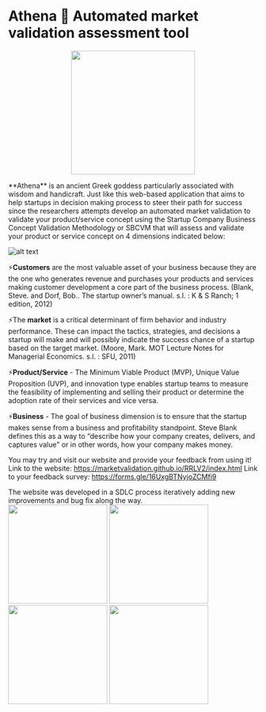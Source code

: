 # Athena 🚀 Automated market validation assessment tool
<p align="center">
<img src="https://ucarecdn.com/a012691a-6bcb-40c7-b164-679ee182743d/LogoTry.png" width="250">
 </p>
**Athena** is an ancient Greek goddess particularly associated with wisdom and handicraft. Just like this web-based application that aims to help startups in decision making process to steer their path for success since the researchers attempts develop an automated market validation to validate your product/service concept using the Startup Company Business Concept Validation Methodology or SBCVM that will assess and validate your product or service concept on 4 dimensions indicated below:


![alt text](http://ucarecdn.com/b9f193f3-26a8-4bdb-b83f-7128256e3693/about.jpg)


⚡**Customers** are the most valuable asset of your business because they are the one who generates revenue and purchases your products and services making customer development a core part of the business process.
(Blank, Steve. and Dorf, Bob.. The‎ startup ‎owner’s ‎manual.‎ s.l. : K & S Ranch; 1 edition, 2012)

⚡The **market** is a critical determinant of firm behavior and industry performance. These can impact the tactics, strategies, and decisions a startup will make and will possibly indicate the success chance of a startup based on the target market.
(Moore, Mark. MOT Lecture Notes for Managerial Economics. s.l. : SFU, 2011)

⚡**Product/Service** - The Minimum Viable Product (MVP), Unique Value Proposition (UVP), and innovation type enables startup teams to measure the feasibility of implementing and selling their product or determine the adoption rate of their services and vice versa.

⚡**Business** - The goal of business dimension is to ensure that the startup makes sense from a business and profitability standpoint. Steve Blank defines this as a way to “describe how your company creates, delivers, and captures value" or in other words, how your company makes money.


You may try and visit our website and provide your feedback from using it!
Link to the website: https://marketvalidation.github.io/RRLV2/index.html
Link to your feedback survey: https://forms.gle/16UxgBTNyjoZCMfi9

The website was developed in a SDLC process iteratively adding new improvements and bug fix along the way. <br> 
<img src="https://ucarecdn.com/dab5682c-ff96-4f38-9ebb-53201e469acb/unnamed.png" width="200">
<img src="https://ucarecdn.com/41e07adf-ab92-4de4-80eb-d4b755a800db/Logo.png" width="200">
<img src="https://ucarecdn.com/46ad6e0f-5ee4-4b7f-8ac7-abc282048af1/FinalAthena.png" width="200">
<img src="https://ucarecdn.com/a012691a-6bcb-40c7-b164-679ee182743d/LogoTry.png" width="200">

